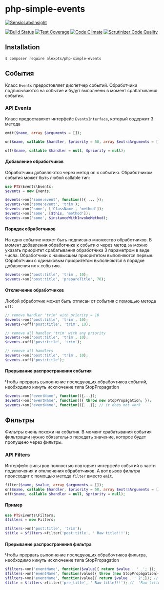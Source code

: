 # php-simple-events

[![SensioLabsInsight](https://insight.sensiolabs.com/projects/590c6fdc-95ed-4ed6-b76d-169d99c5de58/big.png)](https://insight.sensiolabs.com/projects/590c6fdc-95ed-4ed6-b76d-169d99c5de58)

[![Build Status](https://travis-ci.org/alexpts/php-simple-events.svg?branch=master)](https://travis-ci.org/alexpts/php-simple-events)
[![Test Coverage](https://codeclimate.com/github/alexpts/php-simple-events/badges/coverage.svg)](https://codeclimate.com/github/alexpts/php-simple-events/coverage)
[![Code Climate](https://codeclimate.com/github/alexpts/php-simple-events/badges/gpa.svg)](https://codeclimate.com/github/alexpts/php-simple-events)
[![Scrutinizer Code Quality](https://scrutinizer-ci.com/g/alexpts/php-simple-events/badges/quality-score.png?b=master)](https://scrutinizer-ci.com/g/alexpts/php-simple-events/?branch=master)

## Installation

```$ composer require alexpts/php-simple-events```

## События
Класс `Events` предостовляет диспетчер событий. Обработчики подписываются на событие и будут выполнены в момент срабатывания события.

### API Events
Класс предоставляет интерфейс `EventsInterface`, который содержит 3 метода

```php
emit($name, array $arguments = []);

on($name, callable $handler, $priority = 50, array $extraArguments = []);

off($name, callable $handler = null, $priority = null);
 ```

#### Добавление обработчиков
Обработчики добавляются через метод on к событию. Обработчиком события может быть любой callable тип:

```php
use PTS\Events\Events;
$events = new Events;

$events->on('some:event', function(){ ... });
$events->on('some:event', 'trim');
$events->on('some', ['ClassName', 'method']);
$events->on('some', [$this, 'method']);
$events->on('some', $instanceWithInvokeMethod);
```

#### Порядок обработчиков
На одно событие может быть подписано множество обработчиков. В момент добавления обработчика к событию через метод `on` можно указать приоритет срабатывания обработчика 3 параметром в виде числа. Обработчики с наивысшем приоритетом выполняются первые. Обработчики с одинаковым приоритетом выполняются в порядке добавления их к событию.

```php
$events->on('post:title', 'trim', 10);
$events->on('post:title', 'prepareTitle', 70);
```

#### Отключение обработчиков
Любой обработчик может быть отписан от события с помощью метода `off`:
```php
// remove handler 'trim' with priority = 10
$events->on('post:title', 'trim', 10);
$events->off('post:title', 'trim', 10);

// remove all handler 'trim' with any priority
$events->on('post:title', 'trim', 10);
$events->off('post:title', 'trim');

// remove all handlers
$events->on('post:title', 'trim', 10);
$events->off('post:title');
```

#### Прерывание распространения события

Чтобы прервать выполнение последующих обрабочтиков событий, необходимо кинуть исключение типа StopPropagation

```php
$events->on('eventName', function(){...});
$events->on('eventName', function(){ throw new StopPropagation; });
$events->on('eventName', function(){...}); // it does not work
```

## Фильтры
Фильтры очень похожи на события. В момент срабатывания события фильтрации нужно обязательно передать значение, которое будет пропущено через фильтры. 

### API Filters
Интерфейс фильтров полностью повторяет интерфейс событий в части подключения и отключения обработчиков.
А вот вызов фильтра происходит с помощью метода `filter` вместо `emit`.

```php
filter($name, $value, array $arguments = []);
on($name, callable $handler, $priority = 50, array $extraArguments = []);
off($name, callable $handler = null, $priority = null);
```

#### Пример
```php
use PTS\Events\Filters;
$filters = new Filters;

$filters->on('post:title', 'trim');
$title = $filters->filter('post:title', ' Raw title!!!');
```


#### Прерывание распространения фильтра

Чтобы прервать выполнение последующих обрабочтиков фильтра, необходимо кинуть исключение типа StopPropagation

```php
$filters->on('eventName', function($value){ return $value . ' _'; });
$filters->on('eventName', function(value){ throw (new StopPropagation)->setValue(value); });
$filters->on('eventName', function(value){ return $value . ' 2';}); // it does not work
$title = $filters->filter('pre_title', ' Raw title!!!'); //  'Raw title!!! _'
```
